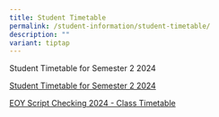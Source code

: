 ```yaml
---
title: Student Timetable
permalink: /student-information/student-timetable/
description: ""
variant: tiptap
---
```

<p>Student Timetable for Semester 2 2024</p>
<p><a href="/files/2024_Sem_2_Class_Timetable_v2.pdf" rel="noopener noreferrer nofollow" target="_blank">Student Timetable for Semester 2 2024</a>
</p>
<p></p>
<p><a href="/files/EOY_Script_Checking_2024___Class_Timetable.pdf" rel="noopener nofollow" target="_blank">EOY Script Checking 2024 - Class Timetable</a>
</p>